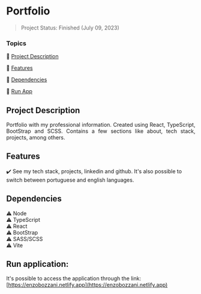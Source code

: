 <h1>Portfolio</h1>

> Project Status: Finished (July 09, 2023)

### Topics

:small_blue_diamond: [Project Description](#project-description)

:small_blue_diamond: [Features](#features)

:small_blue_diamond: [Dependencies](#dependencies)

:small_blue_diamond: [Run App](#run-application)

## Project Description

<p align="justify">
  Portfolio with my professional information. Created using React, TypeScript, BootStrap and SCSS. Contains a few sections like about, tech stack, projects, among others.
</p>

## Features

:heavy_check_mark: See my tech stack, projects, linkedin and github. It's also possible to switch between portuguese and english languages.

## Dependencies

:warning: Node
<br>
:warning: TypeScript
<br>
:warning: React
<br>
:warning: BootStrap
<br>
:warning: SASS/SCSS
<br>
:warning: Vite

## Run application:

It's possible to access the application through the link: [https://enzobozzani.netlify.app](https://enzobozzani.netlify.app)
